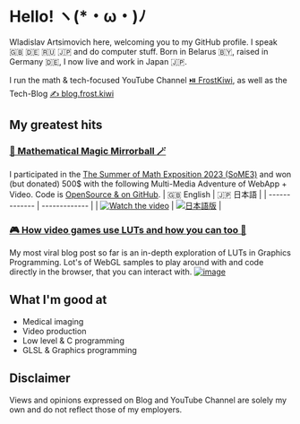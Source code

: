 # Hello! ヽ(*・ω・)ﾉ
Wladislav Artsimovich here, welcoming you to my GitHub profile. I speak 🇬🇧 🇩🇪 🇷🇺 🇯🇵 and do computer stuff.
Born in Belarus 🇧🇾, raised in Germany 🇩🇪, I now live and work in Japan 🇯🇵.

I run the math & tech-focused YouTube Channel [⏯️ FrostKiwi](https://www.youtube.com/@FrostKiwi), as well as the Tech-Blog [✍️ blog.frost.kiwi](https://blog.frost.kiwi)
## My greatest hits
### [🔮 Mathematical Magic Mirrorball 🪄](https://mirrorball.frost.kiwi/)
I participated in the [The Summer of Math Exposition 2023 (SoME3)](https://some.3b1b.co/) and won (but donated) 500$ with the following Multi-Media Adventure of WebApp + Video. Code is [OpenSource & on GitHub](https://github.com/FrostKiwi/Mirrorball).
| 🇬🇧 English | 🇯🇵 日本語 |
| ------------- | ------------- |
| [![Watch the video](https://img.youtube.com/vi/rJPKTCdk-WI/0.jpg)](https://www.youtube.com/watch?v=rJPKTCdk-WI)  | [![日本語版](https://img.youtube.com/vi/cmZcnhFycw8/0.jpg)](https://www.youtube.com/watch?v=cmZcnhFycw8)  |
### [🎮 How video games use LUTs and how you can too 🧮](https://blog.frost.kiwi/WebGL-LUTS-made-simple/)
My most viral blog post so far is an in-depth exploration of LUTs in Graphics Programming. Lot's of WebGL samples to play around with and code directly in the browser, that you can interact with.
[![image](https://github.com/user-attachments/assets/9b76317a-51cd-4a41-b158-71692ef29e0f)](https://blog.frost.kiwi/WebGL-LUTS-made-simple/)


## What I'm good at
- Medical imaging
- Video production
- Low level & C programming
- GLSL & Graphics programming

## Disclaimer
Views and opinions expressed on Blog and YouTube Channel are solely my own and do not reflect those of my employers.
